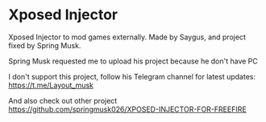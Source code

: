 # Xposed Injector
Xposed Injector to mod games externally. Made by Saygus, and project fixed by Spring Musk. 

Spring Musk requested me to upload his project because he don't have PC

I don't support this project, follow his Telegram channel for latest updates: https://t.me/Layout_musk

And also check out other project https://github.com/springmusk026/XPOSED-INJECTOR-FOR-FREEFIRE
